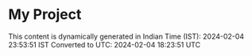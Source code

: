 # My Project

This content is dynamically generated in Indian Time (IST): 2024-02-04 23:53:51 IST
Converted to UTC: 2024-02-04 18:23:51 UTC
